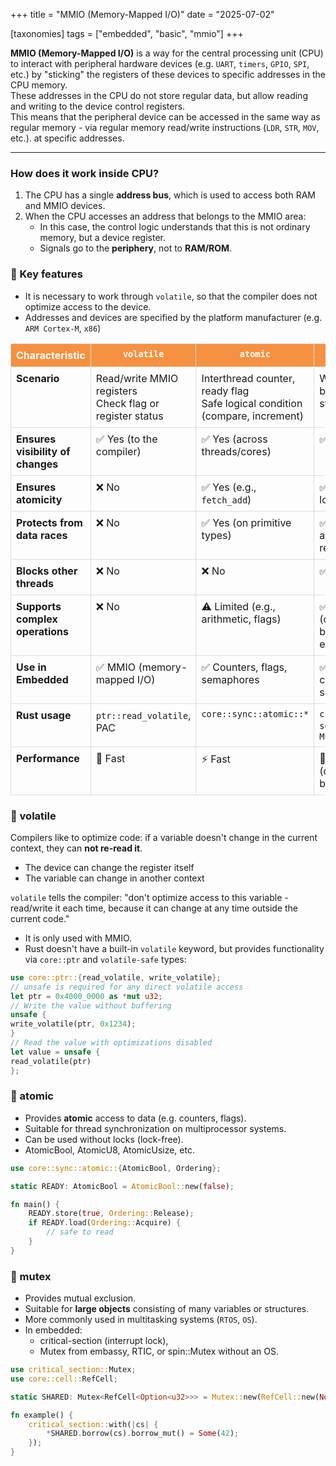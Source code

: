 +++
title = "MMIO (Memory-Mapped I/O)"
date = "2025-07-02"

[taxonomies]
tags = ["embedded", "basic", "mmio"]
+++ 
 
**MMIO (Memory-Mapped I/O)** is a way for the central processing unit (CPU) to interact with peripheral hardware devices (e.g. `UART`, `timers`, `GPIO`, `SPI`, etc.) by "sticking" the registers of these devices to specific addresses in the CPU memory.  
These addresses in the CPU do not store regular data, but allow reading and writing to the device control registers.  
This means that the peripheral device can be accessed in the same way as regular memory - via regular memory read/write instructions (`LDR`, `STR`, `MOV`, etc.). at specific addresses.  

<!-- more -->
---

### How does it work inside CPU?
1. The CPU has a single **address bus**, which is used to access both RAM and MMIO devices.
2. When the CPU accesses an address that belongs to the MMIO area:
    - In this case, the control logic understands that this is not ordinary memory, but a device register.
    - Signals go to the **periphery**, not to **RAM/ROM**.

### 🧷 Key features
* It is necessary to work through `volatile`, so that the compiler does not optimize access to the device.
* Addresses and devices are specified by the platform manufacturer (e.g. `ARM Cortex-M`, `x86`)

<style>
  table {
    width: 100%;
    border-collapse: collapse;
    margin-bottom: 20px;
  }

  th,
  td {
    border: 1px solid #ddd;
    padding: 8px;
    vertical-align: top;
  }

  th {
    background-color: #f59140;
    color: white;
    text-align: center;
  }

  td:first-child {
    width: auto;
    font-weight: bold;
  }
</style>
<table>
  <thead>
    <tr>
      <th>Characteristic</th>
      <th><code>volatile</code></th>
      <th><code>atomic</code></th>
      <th><code>mutex</code></th>
    </tr>
  </thead>
  <tbody>
    <tr>
      <td>Scenario</td>
      <td>Read/write MMIO registers </br> Check flag or register status </td>
      <td>Interthread counter, ready flag </br> Safe logical condition (compare, increment) </td>
      <td>Work with buffer, list, structure</td>
    </tr>
    <tr>
      <td>Ensures visibility of changes</td>
      <td>✅ Yes (to the compiler)</td>
      <td>✅ Yes (across threads/cores)</td>
      <td>✅ Yes</td>
    </tr>
    <tr>
      <td>Ensures atomicity</td>
      <td>❌ No</td>
      <td>✅ Yes (e.g., <code>fetch_add</code>)</td>
      <td>✅ Yes (via locking)</td>
    </tr>
    <tr>
      <td>Protects from data races</td>
      <td>❌ No</td>
      <td>✅ Yes (on primitive types)</td>
      <td>✅ Yes (on any resource)</td>
    </tr>
    <tr>
      <td>Blocks other threads</td>
      <td>❌ No</td>
      <td>❌ No</td>
      <td>✅ Yes</td>
    </tr>
    <tr>
      <td>Supports complex operations</td>
      <td>❌ No</td>
      <td>⚠️ Limited (e.g., arithmetic, flags)</td>
      <td>✅ Yes (conditions, buffers, etc.)</td>
    </tr>
    <tr>
      <td>Use in Embedded</td>
      <td>✅ MMIO (memory-mapped I/O)</td>
      <td>✅ Counters, flags, semaphores</td>
      <td>✅ RTOS, critical sections</td>
    </tr>
    <tr>
      <td>Rust usage</td>
      <td><code>ptr::read_volatile</code>, PAC</td>
      <td><code>core::sync::atomic::*</code></td>
      <td><code>critical-section</code>, <code>Mutex&lt;T&gt;</code></td>
    </tr>
    <tr>
      <td>Performance</td>
      <td>🔋 Fast</td>
      <td>⚡ Fast</td>
      <td>🐢 Slower (due to blocking)</td>
    </tr>
  </tbody>
</table>



### 🔸 volatile
Compilers like to optimize code: if a variable doesn't change in the current context, they can **not re-read it**.  
* The device can change the register itself  
* The variable can change in another context  

`volatile` tells the compiler: "don't optimize access to this variable - read/write it each time, because it can change at any time outside the current code."  
* It is only used with MMIO.
* Rust doesn't have a built-in `volatile` keyword, but provides functionality via `core::ptr` and `volatile-safe` types:

```rust
use core::ptr::{read_volatile, write_volatile};
// unsafe is required for any direct volatile access
let ptr = 0x4000_0000 as *mut u32;
// Write the value without buffering
unsafe {
write_volatile(ptr, 0x1234);
}
// Read the value with optimizations disabled
let value = unsafe {
read_volatile(ptr)
};
```

### 🔸 atomic
* Provides **atomic** access to data (e.g. counters, flags).
* Suitable for thread synchronization on multiprocessor systems.
* Can be used without locks (lock-free).
* AtomicBool, AtomicU8, AtomicUsize, etc.

```rust
use core::sync::atomic::{AtomicBool, Ordering};

static READY: AtomicBool = AtomicBool::new(false);

fn main() {
    READY.store(true, Ordering::Release);
    if READY.load(Ordering::Acquire) {
        // safe to read
    }
}
```


### 🔸 mutex
* Provides mutual exclusion.
* Suitable for **large objects** consisting of many variables or structures.
* More commonly used in multitasking systems (`RTOS`, `OS`).
* In embedded:
    * critical-section (interrupt lock),
    * Mutex<T> from embassy, ​​RTIC, or spin::Mutex without an OS.

```rust
use critical_section::Mutex;
use core::cell::RefCell;

static SHARED: Mutex<RefCell<Option<u32>>> = Mutex::new(RefCell::new(None));

fn example() {
    critical_section::with(|cs| {
        *SHARED.borrow(cs).borrow_mut() = Some(42);
    });
}
```

